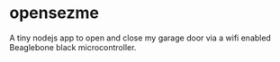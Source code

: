 opensezme
=========

A tiny nodejs app to open and close my garage door via a wifi enabled Beaglebone black microcontroller.

